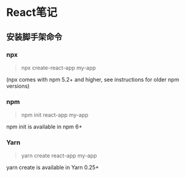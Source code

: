 # React笔记
## 安装脚手架命令
### npx

> npx create-react-app my-app  

(npx comes with npm 5.2+ and higher, see instructions for older npm versions)


### npm

> npm init react-app my-app  

npm init <initializer> is available in npm 6+

### Yarn

> yarn create react-app my-app  

yarn create is available in Yarn 0.25+